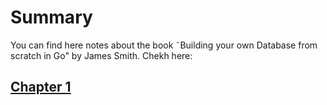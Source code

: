 # Summary

You can find here notes about the book ˜Building your own Database from scratch in Go" by James Smith. Chekh here:

## [Chapter 1](docs/Chapter1.md)